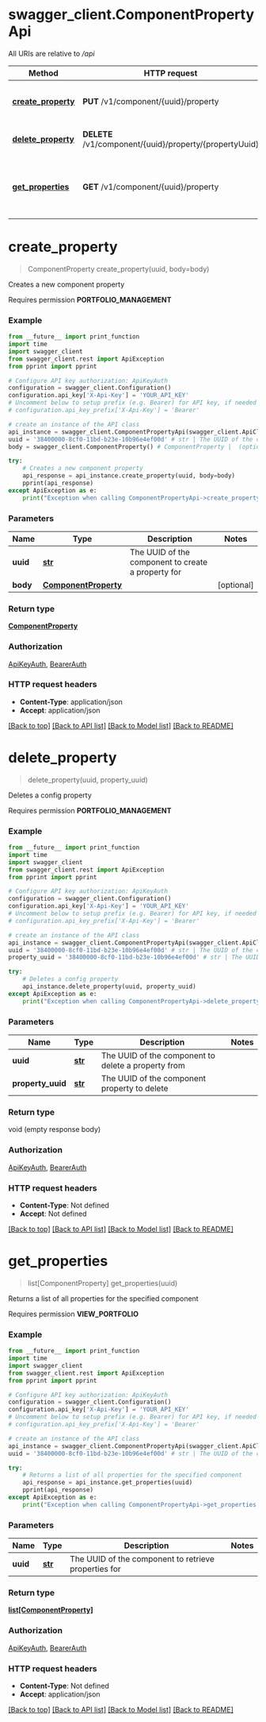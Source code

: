 # swagger_client.ComponentPropertyApi

All URIs are relative to */api*

Method | HTTP request | Description
------------- | ------------- | -------------
[**create_property**](ComponentPropertyApi.md#create_property) | **PUT** /v1/component/{uuid}/property | Creates a new component property
[**delete_property**](ComponentPropertyApi.md#delete_property) | **DELETE** /v1/component/{uuid}/property/{propertyUuid} | Deletes a config property
[**get_properties**](ComponentPropertyApi.md#get_properties) | **GET** /v1/component/{uuid}/property | Returns a list of all properties for the specified component

# **create_property**
> ComponentProperty create_property(uuid, body=body)

Creates a new component property

<p>Requires permission <strong>PORTFOLIO_MANAGEMENT</strong></p>

### Example
```python
from __future__ import print_function
import time
import swagger_client
from swagger_client.rest import ApiException
from pprint import pprint

# Configure API key authorization: ApiKeyAuth
configuration = swagger_client.Configuration()
configuration.api_key['X-Api-Key'] = 'YOUR_API_KEY'
# Uncomment below to setup prefix (e.g. Bearer) for API key, if needed
# configuration.api_key_prefix['X-Api-Key'] = 'Bearer'

# create an instance of the API class
api_instance = swagger_client.ComponentPropertyApi(swagger_client.ApiClient(configuration))
uuid = '38400000-8cf0-11bd-b23e-10b96e4ef00d' # str | The UUID of the component to create a property for
body = swagger_client.ComponentProperty() # ComponentProperty |  (optional)

try:
    # Creates a new component property
    api_response = api_instance.create_property(uuid, body=body)
    pprint(api_response)
except ApiException as e:
    print("Exception when calling ComponentPropertyApi->create_property: %s\n" % e)
```

### Parameters

Name | Type | Description  | Notes
------------- | ------------- | ------------- | -------------
 **uuid** | [**str**](.md)| The UUID of the component to create a property for | 
 **body** | [**ComponentProperty**](ComponentProperty.md)|  | [optional] 

### Return type

[**ComponentProperty**](ComponentProperty.md)

### Authorization

[ApiKeyAuth](../README.md#ApiKeyAuth), [BearerAuth](../README.md#BearerAuth)

### HTTP request headers

 - **Content-Type**: application/json
 - **Accept**: application/json

[[Back to top]](#) [[Back to API list]](../README.md#documentation-for-api-endpoints) [[Back to Model list]](../README.md#documentation-for-models) [[Back to README]](../README.md)

# **delete_property**
> delete_property(uuid, property_uuid)

Deletes a config property

<p>Requires permission <strong>PORTFOLIO_MANAGEMENT</strong></p>

### Example
```python
from __future__ import print_function
import time
import swagger_client
from swagger_client.rest import ApiException
from pprint import pprint

# Configure API key authorization: ApiKeyAuth
configuration = swagger_client.Configuration()
configuration.api_key['X-Api-Key'] = 'YOUR_API_KEY'
# Uncomment below to setup prefix (e.g. Bearer) for API key, if needed
# configuration.api_key_prefix['X-Api-Key'] = 'Bearer'

# create an instance of the API class
api_instance = swagger_client.ComponentPropertyApi(swagger_client.ApiClient(configuration))
uuid = '38400000-8cf0-11bd-b23e-10b96e4ef00d' # str | The UUID of the component to delete a property from
property_uuid = '38400000-8cf0-11bd-b23e-10b96e4ef00d' # str | The UUID of the component property to delete

try:
    # Deletes a config property
    api_instance.delete_property(uuid, property_uuid)
except ApiException as e:
    print("Exception when calling ComponentPropertyApi->delete_property: %s\n" % e)
```

### Parameters

Name | Type | Description  | Notes
------------- | ------------- | ------------- | -------------
 **uuid** | [**str**](.md)| The UUID of the component to delete a property from | 
 **property_uuid** | [**str**](.md)| The UUID of the component property to delete | 

### Return type

void (empty response body)

### Authorization

[ApiKeyAuth](../README.md#ApiKeyAuth), [BearerAuth](../README.md#BearerAuth)

### HTTP request headers

 - **Content-Type**: Not defined
 - **Accept**: Not defined

[[Back to top]](#) [[Back to API list]](../README.md#documentation-for-api-endpoints) [[Back to Model list]](../README.md#documentation-for-models) [[Back to README]](../README.md)

# **get_properties**
> list[ComponentProperty] get_properties(uuid)

Returns a list of all properties for the specified component

<p>Requires permission <strong>VIEW_PORTFOLIO</strong></p>

### Example
```python
from __future__ import print_function
import time
import swagger_client
from swagger_client.rest import ApiException
from pprint import pprint

# Configure API key authorization: ApiKeyAuth
configuration = swagger_client.Configuration()
configuration.api_key['X-Api-Key'] = 'YOUR_API_KEY'
# Uncomment below to setup prefix (e.g. Bearer) for API key, if needed
# configuration.api_key_prefix['X-Api-Key'] = 'Bearer'

# create an instance of the API class
api_instance = swagger_client.ComponentPropertyApi(swagger_client.ApiClient(configuration))
uuid = '38400000-8cf0-11bd-b23e-10b96e4ef00d' # str | The UUID of the component to retrieve properties for

try:
    # Returns a list of all properties for the specified component
    api_response = api_instance.get_properties(uuid)
    pprint(api_response)
except ApiException as e:
    print("Exception when calling ComponentPropertyApi->get_properties: %s\n" % e)
```

### Parameters

Name | Type | Description  | Notes
------------- | ------------- | ------------- | -------------
 **uuid** | [**str**](.md)| The UUID of the component to retrieve properties for | 

### Return type

[**list[ComponentProperty]**](ComponentProperty.md)

### Authorization

[ApiKeyAuth](../README.md#ApiKeyAuth), [BearerAuth](../README.md#BearerAuth)

### HTTP request headers

 - **Content-Type**: Not defined
 - **Accept**: application/json

[[Back to top]](#) [[Back to API list]](../README.md#documentation-for-api-endpoints) [[Back to Model list]](../README.md#documentation-for-models) [[Back to README]](../README.md)

